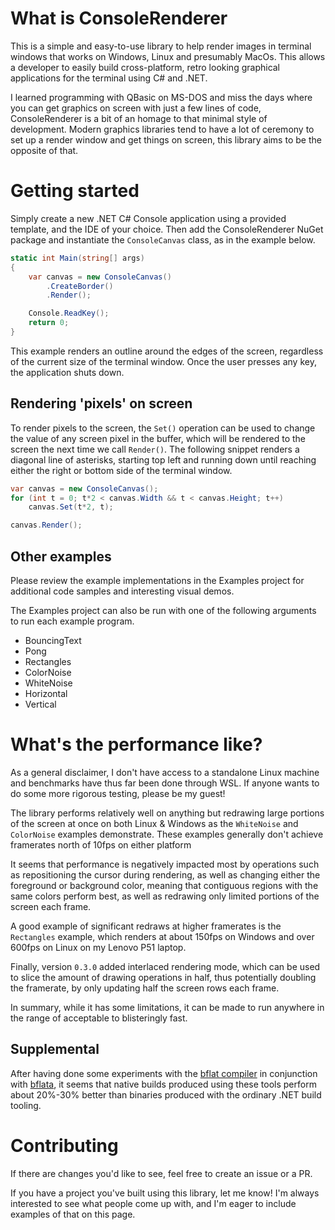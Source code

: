 # What is ConsoleRenderer
This is a simple and easy-to-use library to help render images in terminal windows that works on Windows, Linux and presumably MacOs. This allows a developer to easily build cross-platform, retro looking graphical applications for the terminal using C# and .NET.

I learned programming with QBasic on MS-DOS and miss the days where you can get graphics on screen with just a few lines of code, ConsoleRenderer is a bit of an homage to that minimal style of development. Modern graphics libraries tend to have a lot of ceremony to set up a render window and get things on screen, this library aims to be the opposite of that.

# Getting started
Simply create a new .NET C# Console application using a provided template, and the IDE of your choice. Then add the ConsoleRenderer NuGet package and instantiate the `ConsoleCanvas` class, as in the example below.
```csharp
static int Main(string[] args)
{
	var canvas = new ConsoleCanvas()
		.CreateBorder()
		.Render();

	Console.ReadKey();
	return 0;
}
```
This example renders an outline around the edges of the screen, regardless of the current size of the terminal window. Once the user presses any key, the application shuts down.

## Rendering 'pixels' on screen
To render pixels to the screen, the `Set()` operation can be used to change the value of any screen pixel in the buffer, which will be rendered to the screen the next time we call `Render()`. The following snippet renders a diagonal line of asterisks, starting top left and running down until reaching either the right or bottom side of the terminal window.
```csharp
var canvas = new ConsoleCanvas();
for (int t = 0; t*2 < canvas.Width && t < canvas.Height; t++)
	canvas.Set(t*2, t);

canvas.Render();
```

## Other examples
Please review the example implementations in the Examples project for additional code samples and interesting visual demos.

The Examples project can also be run with one of the following arguments to run each example program.
- BouncingText
- Pong
- Rectangles
- ColorNoise
- WhiteNoise
- Horizontal
- Vertical

# What's the performance like?
As a general disclaimer, I don't have access to a standalone Linux machine and benchmarks have thus far been done through WSL. If anyone wants to do some more rigorous testing, please be my guest!

The library performs relatively well on anything but redrawing large portions of the screen at once on both Linux & Windows as the `WhiteNoise` and `ColorNoise` examples demonstrate. These examples generally don't achieve framerates north of 10fps on either platform

It seems that performance is negatively impacted most by operations such as repositioning the cursor during rendering, as well as changing either the foreground or background color, meaning that contiguous regions with the same colors perform best, as well as redrawing only limited portions of the screen each frame. 

A good example of significant redraws at higher framerates is the `Rectangles` example, which renders at about 150fps on Windows and over 600fps on Linux on my Lenovo P51 laptop.

Finally, version `0.3.0` added interlaced rendering mode, which can be used to slice the amount of drawing operations in half, thus potentially doubling the framerate, by only updating half the screen rows each frame.

In summary, while it has some limitations, it can be made to run anywhere in the range of acceptable to blisteringly fast.

## Supplemental

After having done some experiments with the [bflat compiler](https://github.com/bflattened/bflat) in conjunction with [bflata](https://github.com/xiaoyuvax/bflata), it seems that native builds produced using these tools perform about 20%-30% better than binaries produced with the ordinary .NET build tooling.

# Contributing
If there are changes you'd like to see, feel free to create an issue or a PR.

If you have a project you've built using this library, let me know! I'm always interested to see what people come up with, and I'm eager to include examples of that on this page.
